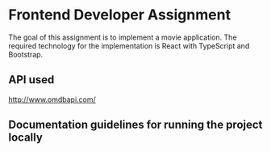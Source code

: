 # Frontend Developer Assignment
The goal of this assignment is to implement a movie application. The required technology for the
implementation is React with TypeScript and Bootstrap.

## API used
http://www.omdbapi.com/

## Documentation guidelines for running the project locally
